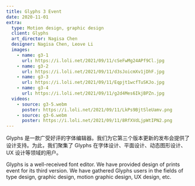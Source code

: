 ```yaml
---
title: Glyphs 3 Event
date: 2020-11-01
extra:
  type: Motion design, graphic design
  client: Glyphs
  art_director: Nagisa Chen
  designer: Nagisa Chen, Leove Li
  images:
    - name: g3-1
      url: https://i.loli.net/2021/09/11/cSeFwMg24APf9Cl.jpg
    - name: g3-2
      url: https://i.loli.net/2021/09/11/d3sJoicmXv1jDhF.jpg
    - name: g3-3
      url: https://i.loli.net/2021/09/11/Eqpjt1wcfTuSKJo.jpg
    - name: g3-4
      url: https://i.loli.net/2021/09/11/g2d4Mes6IkjBPZn.jpg
  videos:
    - source: g3-5.webm
      poster: https://i.loli.net/2021/09/11/LkPs9BjtSleUamv.png
    - source: g3-6.webm
      poster: https://i.loli.net/2021/09/11/8RfXVdLjpWtIPN2.png
---
```


Glyphs 是一款广受好评的字体编辑器。我们为它第三个版本更新的发布会提供了设计支持。为此，我们聚集了 Glyphs 在字体设计、平面设计、动态图形设计、UX 设计等领域的用户。

Glyphs is a well-received font editor. We have provided design of prints event for its third version. We have gathered Glyphs users in the fields of type design, graphic design, motion graphic design, UX design, etc.
